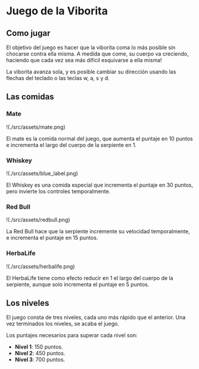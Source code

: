 # Juego de la Viborita

## Como jugar

El objetivo del juego es hacer que la viborita coma lo más posible sin chocarse
contra ella misma. A medida que come, su cuerpo va creciendo, haciendo que cada
vez sea más difícil esquivarse a ella misma!

La viborita avanza sola, y es posible cambiar su dirección usando las flechas
del teclado o las teclas w, a, s y d.

## Las comidas

### Mate

!(./src/assets/mate.png)

El mate es la comida normal del juego, que aumenta el puntaje en 10 puntos e
incrementa el largo del cuerpo de la serpiente en 1.

### Whiskey

!(./src/assets/blue_label.png)

El Whiskey es una comida especial que incrementa el puntaje en 30 puntos, pero
invierte los controles temporalmente.

### Red Bull

!(./src/assets/redbull.png)

La Red Bull hace que la serpiente incremente su velocidad temporalmente, e
incrementa el puntaje en 15 puntos.

### HerbaLife

!(./src/assets/herbalife.png)

El HerbaLife tiene como efecto reducir en 1 el largo del cuerpo de la serpiente,
aunque solo incrementa el puntaje en 5 puntos.

## Los niveles

El juego consta de tres niveles, cada uno más rápido que el anterior. Una vez
terminados los niveles, se acaba el juego.

Los puntajes necesarios para superar cada nivel son:

-   **Nivel 1**: 150 puntos.
-   **Nivel 2**: 450 puntos.
-   **Nivel 3**: 700 puntos.
